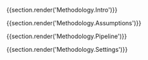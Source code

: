 {{section.render('Methodology.Intro')}}

{{section.render('Methodology.Assumptions')}}

{{section.render('Methodology.Pipeline')}}

{{section.render('Methodology.Settings')}}

